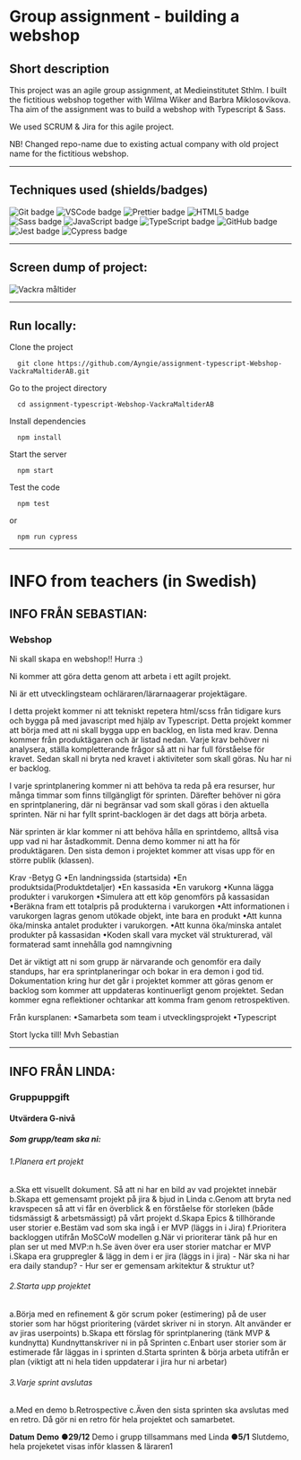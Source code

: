 # Group assignment - building a webshop

## Short description 
This project was an agile group assignment, at Medieinstitutet Sthlm. I built the fictitious webshop together with Wilma Wiker and Barbra Miklosovikova.
Tha aim of the assignment was to build a webshop with Typescript & Sass. 

We used SCRUM & Jira for this agile project. 

NB! Changed repo-name due to existing actual company with old project name for the fictitious webshop.

---

## Techniques used (shields/badges)
![Git badge](https://img.shields.io/badge/GIT-E44C30?style=for-the-badge&logo=git&logoColor=white/to/img.png) 
![VSCode badge](https://img.shields.io/badge/VSCode-0078D4?style=for-the-badge&logo=visual%20studio%20code&logoColor=white/to/img.png)
![Prettier badge](https://img.shields.io/badge/prettier-1A2C34?style=for-the-badge&logo=prettier&logoColor=F7BA3E/to/img.png)
![HTML5 badge](https://img.shields.io/badge/HTML5-E34F26?style=for-the-badge&logo=html5&logoColor=white/to/img.png)
![Sass badge](https://img.shields.io/badge/Sass-CC6699?style=for-the-badge&logo=sass&logoColor=white/to/img.png)
![JavaScript badge](https://img.shields.io/badge/JavaScript-323330?style=for-the-badge&logo=javascript&logoColor=F7DF1E/to/img.png)
![TypeScript badge](https://img.shields.io/badge/TypeScript-007ACC?style=for-the-badge&logo=typescript&logoColor=white/to/img.png)
![GitHub badge](https://img.shields.io/badge/GitHub-100000?style=for-the-badge&logo=github&logoColor=white/to/img.png)
![Jest badge](https://img.shields.io/badge/Jest-C21325?style=for-the-badge&logo=jest&logoColor=white)
![Cypress badge](https://img.shields.io/badge/Cypress-17202C?style=for-the-badge&logo=cypress&logoColor=white)

---

## Screen dump of project:
![Vackra måltider](https://angelicareutersward.se/Images/vackraMaltider/VackraMaltider.png)

---

## Run locally:

Clone the project

```terminal
  git clone https://github.com/Ayngie/assignment-typescript-Webshop-VackraMaltiderAB.git
```

Go to the project directory

```terminal
  cd assignment-typescript-Webshop-VackraMaltiderAB
```

Install dependencies

```terminal
  npm install
```

Start the server

```terminal
  npm start
```

Test the code

```terminal
  npm test
```
or
```terminal
  npm run cypress
```

---

# INFO from teachers (in Swedish)

## INFO FRÅN SEBASTIAN:
### Webshop

Ni skall skapa en webshop!! Hurra :)

Ni kommer att göra detta genom att arbeta i ett agilt projekt.

Ni är ett utvecklingsteam ochläraren/lärarnaagerar projektägare. 

I detta projekt kommer ni att tekniskt repetera html/scss från tidigare kurs och bygga på med javascript med 
hjälp av Typescript. Detta projekt kommer att börja med att ni skall bygga upp en backlog, en lista med krav. Denna 
kommer från produktägaren och är listad nedan. Varje krav behöver ni analysera, ställa 
kompletterande frågor så att ni har full förståelse för kravet. Sedan skall ni bryta ned kravet i 
aktiviteter som skall göras. Nu har ni er backlog. 

I varje sprintplanering kommer ni att behöva ta reda på era resurser, hur många timmar som finns 
tillgängligt för sprinten. Därefter behöver ni göra en sprintplanering, där ni begränsar vad som skall 
göras i den aktuella sprinten. När ni har fyllt sprint-backlogen är det dags att börja arbeta. 

När sprinten är klar kommer ni att behöva hålla en sprintdemo, alltså visa upp vad ni har 
åstadkommit. Denna demo kommer ni att ha för produktägaren. Den sista demon i projektet 
kommer att visas upp för en större publik (klassen). 


Krav -Betyg G
•En landningssida (startsida)
•En produktsida(Produktdetaljer)
•En kassasida
•En varukorg
•Kunna lägga produkter i varukorgen
•Simulera att ett köp genomförs på kassasidan
•Beräkna fram ett totalpris på produkterna i varukorgen
•Att informationen i varukorgen lagras genom utökade objekt, inte bara en produkt
•Att kunna öka/minska antalet produkter i varukorgen.
•Att kunna öka/minska antalet produkter på kassasidan
•Koden skall vara mycket väl strukturerad, väl formaterad samt innehålla god namngivning

Det är viktigt att ni som grupp är närvarande och genomför era daily standups, har era 
sprintplaneringar och bokar in era demon i god tid. Dokumentation kring hur det går i projektet 
kommer att göras genom er backlog som kommer att uppdateras kontinuerligt genom projektet. 
Sedan kommer egna reflektioner ochtankar att komma fram genom retrospektiven. 

Från kursplanen: 
•Samarbeta som team i utvecklingsprojekt
•Typescript

Stort lycka till!
Mvh
Sebastian

---

## INFO FRÅN LINDA:
### Gruppuppgift

#### Utvärdera G-nivå
##### Som grupp/team ska ni:
###### 1.Planera ert projekt
  a.Ska ett visuellt dokument. Så att ni har en bild av vad projektet innebär
  b.Skapa ett gemensamt projekt på jira & bjud in Linda
  c.Genom att bryta ned kravspecen så att vi får en överblick & en förståelse för
    storleken (både tidsmässigt & arbetsmässigt) på vårt projekt
  d.Skapa Epics & tillhörande user storier
  e.Bestäm vad som ska ingå i er MVP (läggs in i Jira)
  f.Prioritera backloggen utifrån MoSCoW modellen
  g.När vi prioriterar tänk på hur en plan ser ut med MVP:n
  h.Se även över era user storier matchar er MVP
  i.Skapa era gruppregler & lägg in dem i er jira (läggs in i jira)
    - När ska ni har era daily standup?
    - Hur ser er gemensam arkitektur & struktur ut?

###### 2.Starta upp projektet
  a.Börja med en refinement & gör scrum poker (estimering) på de user storier
    som har högst prioritering (värdet skriver ni in storyn. Alt använder er av jiras
      userpoints)
  b.Skapa ett förslag för sprintplanering (tänk MVP & kundnytta) Kundnyttanskriver ni in på Sprinten
  c.Enbart user storier som är estimerade får läggas in i sprinten
  d.Starta sprinten & börja arbeta utifrån er plan (viktigt att ni hela tiden
    uppdaterar i jira hur ni arbetar)
  
###### 3.Varje sprint avslutas
  a.Med en demo
  b.Retrospective
  c.Även den sista sprinten ska avslutas med en retro. Då gör ni en retro för hela
    projektet och samarbetet.
    
  **Datum** **Demo**
  ●**29/12** Demo i grupp tillsammans med Linda
  ●**5/1** Slutdemo, hela projeketet visas inför klassen & läraren1
